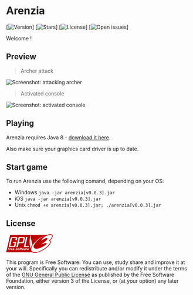 # Arenzia

[![Version](https://img.shields.io/badge/varsion-v0.0.3-orange.svg)]
[![Stars](https://img.shields.io/github/stars/NBprojekt/Arenzia.svg)]
[![License](https://img.shields.io/badge/license-GPLv3-lightgrey.svg)]
[![Open issues](https://img.shields.io/github/issues/NBprojekt/Arenzia.svg)]


Welcome !




## Preview

> Archer attack

![Screenshot: attacking archer](/img/archerAttack.png?raw=true)

> Activated console

![Screenshot: activated console](/img/console.png?raw=true)


## Playing

Arenzia requires Java 8 - [download it here](https://www.java.com/en/download/). 

Also make sure your graphics card driver is up to date.

## Start game

To run Arenzia use the following comand, depending on your OS:
 
- Windows     `java -jar arenzia[v0.0.3].jar`
- iOS         `java -jar arenzia[v0.0.3].jar`
- Unix        `chmod +x arenzia[v0.0.3].jar; ./arenzia[v0.0.3].jar` 


## License

![GNU GPLv3 Image](/img/gpl.png?raw=true)

This program is Free Software: You can use, study share and improve it at your
will. Specifically you can redistribute and/or modify it under the terms of the
[GNU General Public License](https://www.gnu.org/licenses/gpl.html) as
published by the Free Software Foundation, either version 3 of the License, or
(at your option) any later version.
